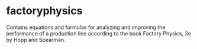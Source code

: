 # factoryphysics
Contains equations and formulas for analyzing and improving the performance of a production line according to the book Factory Physics, 3e by Hopp and Spearman.
